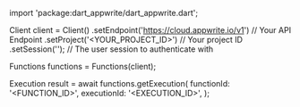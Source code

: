 import 'package:dart_appwrite/dart_appwrite.dart';

Client client = Client()
    .setEndpoint('https://cloud.appwrite.io/v1') // Your API Endpoint
    .setProject('&lt;YOUR_PROJECT_ID&gt;') // Your project ID
    .setSession(''); // The user session to authenticate with

Functions functions = Functions(client);

Execution result = await functions.getExecution(
    functionId: '<FUNCTION_ID>',
    executionId: '<EXECUTION_ID>',
);
